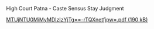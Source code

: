 High Court Patna - Caste Sensus Stay Judgment

[MTUjNTU0MiMyMDIzIzYjTg==-rTQXnetfjpw=.pdf (190 kB)](../files/144f242b-3972-44a9-90f5-f43575b60715.pdf)